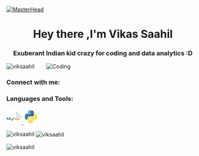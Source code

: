 [![MasterHead](https://mir-s3-cdn-cf.behance.net/projects/original/08d53492880429.Y3JvcCwxMjMxLDk2MywxMzQsNzY.gif)](https://viksaahil.io)
<h1 align="center">Hey there ,I'm Vikas Saahil</h1>
<h3 align="center">Exuberant Indian kid crazy for coding and data analytics :D</h3>
<img align="right" alt="Coding" width="400" src="https://media2.giphy.com/media/v1.Y2lkPTc5MGI3NjExNzE3ZTEyZTI5NjNkOTAxNjcyYTRkYTZhMTIxYTM5MWMwZWIwNjQ1ZSZjdD1n/qgQUggAC3Pfv687qPC/giphy.gif">

<p align="left"> <img src="https://komarev.com/ghpvc/?username=viksaahil&label=Profile%20views&color=0e75b6&style=flat" alt="viksaahil" /> </p>

<h3 align="left">Connect with me:</h3>
<p align="left">
</p>

<h3 align="left">Languages and Tools:</h3>
<p align="left"> <a href="https://www.mysql.com/" target="_blank" rel="noreferrer"> <img src="https://raw.githubusercontent.com/devicons/devicon/master/icons/mysql/mysql-original-wordmark.svg" alt="mysql" width="40" height="40"/> </a> <a href="https://www.python.org" target="_blank" rel="noreferrer"> <img src="https://raw.githubusercontent.com/devicons/devicon/master/icons/python/python-original.svg" alt="python" width="40" height="40"/> </a> </p>

<p><img align="left" src="https://github-readme-stats.vercel.app/api/top-langs?username=viksaahil&show_icons=true&locale=en&layout=compact" alt="viksaahil" /></p>

<p>&nbsp;<img align="center" src="https://github-readme-stats.vercel.app/api?username=viksaahil&show_icons=true&locale=en" alt="viksaahil" /></p>

<p><img align="center" src="https://github-readme-streak-stats.herokuapp.com/?user=viksaahil&" alt="viksaahil" /></p>
